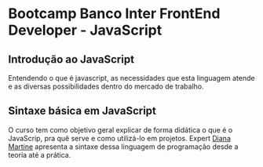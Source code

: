 # Bootcamp Banco Inter FrontEnd Developer - JavaScript

## Introdução ao JavaScript
  Entendendo o que é javascript, as necessidades que esta linguagem atende e as diversas possibilidades dentro do mercado de trabalho.

## Sintaxe básica em JavaScript
  O curso tem como objetivo geral explicar de forma didática o que é o JavaScrip, pra quê serve e como utilizá-lo em projetos. Expert [Diana Martine](https://www.linkedin.com/in/dianamartine/) apresenta a sintaxe dessa linguagem de programação desde a teoria até a prática.
